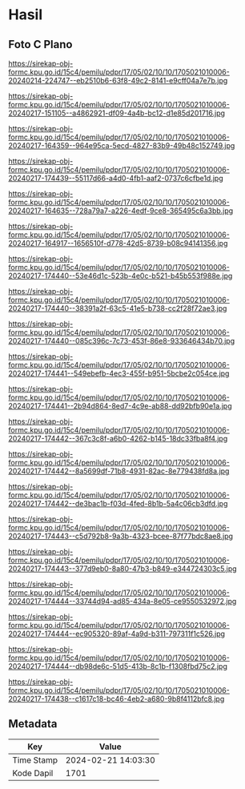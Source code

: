 # Hasil

## Foto C Plano

https://sirekap-obj-formc.kpu.go.id/15c4/pemilu/pdpr/17/05/02/10/10/1705021010006-20240214-224747--eb2510b6-63f8-49c2-8141-e9cff04a7e7b.jpg

https://sirekap-obj-formc.kpu.go.id/15c4/pemilu/pdpr/17/05/02/10/10/1705021010006-20240217-151105--a4862921-df09-4a4b-bc12-d1e85d201716.jpg

https://sirekap-obj-formc.kpu.go.id/15c4/pemilu/pdpr/17/05/02/10/10/1705021010006-20240217-164359--964e95ca-5ecd-4827-83b9-49b48c152749.jpg

https://sirekap-obj-formc.kpu.go.id/15c4/pemilu/pdpr/17/05/02/10/10/1705021010006-20240217-174439--55117d66-a4d0-4fb1-aaf2-0737c6cfbe1d.jpg

https://sirekap-obj-formc.kpu.go.id/15c4/pemilu/pdpr/17/05/02/10/10/1705021010006-20240217-164635--728a79a7-a226-4edf-9ce8-365495c6a3bb.jpg

https://sirekap-obj-formc.kpu.go.id/15c4/pemilu/pdpr/17/05/02/10/10/1705021010006-20240217-164917--1656510f-d778-42d5-8739-b08c94141356.jpg

https://sirekap-obj-formc.kpu.go.id/15c4/pemilu/pdpr/17/05/02/10/10/1705021010006-20240217-174440--53e46d1c-523b-4e0c-b521-b45b553f988e.jpg

https://sirekap-obj-formc.kpu.go.id/15c4/pemilu/pdpr/17/05/02/10/10/1705021010006-20240217-174440--38391a2f-63c5-41e5-b738-cc2f28f72ae3.jpg

https://sirekap-obj-formc.kpu.go.id/15c4/pemilu/pdpr/17/05/02/10/10/1705021010006-20240217-174440--085c396c-7c73-453f-86e8-933646434b70.jpg

https://sirekap-obj-formc.kpu.go.id/15c4/pemilu/pdpr/17/05/02/10/10/1705021010006-20240217-174441--549ebefb-4ec3-455f-b951-5bcbe2c054ce.jpg

https://sirekap-obj-formc.kpu.go.id/15c4/pemilu/pdpr/17/05/02/10/10/1705021010006-20240217-174441--2b94d864-8ed7-4c9e-ab88-dd92bfb90e1a.jpg

https://sirekap-obj-formc.kpu.go.id/15c4/pemilu/pdpr/17/05/02/10/10/1705021010006-20240217-174442--367c3c8f-a6b0-4262-b145-18dc33fba8f4.jpg

https://sirekap-obj-formc.kpu.go.id/15c4/pemilu/pdpr/17/05/02/10/10/1705021010006-20240217-174442--8a5699df-71b8-4931-82ac-8e779438fd8a.jpg

https://sirekap-obj-formc.kpu.go.id/15c4/pemilu/pdpr/17/05/02/10/10/1705021010006-20240217-174442--de3bac1b-f03d-4fed-8b1b-5a4c06cb3dfd.jpg

https://sirekap-obj-formc.kpu.go.id/15c4/pemilu/pdpr/17/05/02/10/10/1705021010006-20240217-174443--c5d792b8-9a3b-4323-bcee-87f77bdc8ae8.jpg

https://sirekap-obj-formc.kpu.go.id/15c4/pemilu/pdpr/17/05/02/10/10/1705021010006-20240217-174443--377d9eb0-8a80-47b3-b849-e344724303c5.jpg

https://sirekap-obj-formc.kpu.go.id/15c4/pemilu/pdpr/17/05/02/10/10/1705021010006-20240217-174444--33744d94-ad85-434a-8e05-ce9550532972.jpg

https://sirekap-obj-formc.kpu.go.id/15c4/pemilu/pdpr/17/05/02/10/10/1705021010006-20240217-174444--ec905320-89af-4a9d-b311-797311f1c526.jpg

https://sirekap-obj-formc.kpu.go.id/15c4/pemilu/pdpr/17/05/02/10/10/1705021010006-20240217-174444--db98de6c-51d5-413b-8c1b-f1308fbd75c2.jpg

https://sirekap-obj-formc.kpu.go.id/15c4/pemilu/pdpr/17/05/02/10/10/1705021010006-20240217-174438--c1617c18-bc46-4eb2-a680-9b8f4112bfc8.jpg


## Metadata

| Key        | Value               |
| ---------- | ------------------- |
| Time Stamp | 2024-02-21 14:03:30 |
| Kode Dapil | 1701                |



